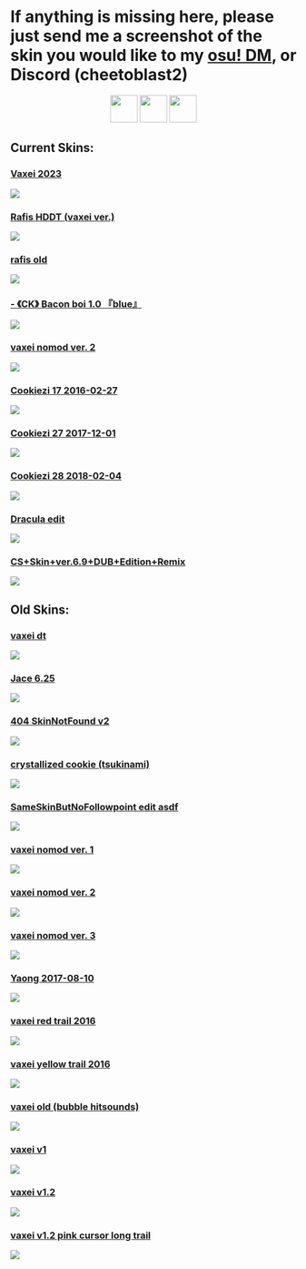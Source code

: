 # If anything is missing here, please just send me a screenshot of the skin you would like to my [osu! DM](https://osu.ppy.sh/home/messages/users/13586618), or Discord (cheetoblast2)

<p align="center">
<a href="https://osu.ppy.sh/users/4787150"><img src="https://upload.wikimedia.org/wikipedia/commons/thumb/1/1e/Osu%21_Logo_2016.svg/1024px-Osu%21_Logo_2016.svg.png" width="48"></a>
<a href="https://www.youtube.com/channel/UCJN31d6e12GMV_Lp_z20ngg"><img src="https://upload.wikimedia.org/wikipedia/commons/thumb/d/d1/Youtube-variation.png/640px-Youtube-variation.png" width="48"></a>
<a href="https://www.twitch.tv/vaxei_osu"><img src="https://www.freepnglogos.com/uploads/purple-twitch-logo-png-18.png" width="48"></a>
</p>

## Current Skins:
### [Vaxei 2023](https://taro.s-ul.eu/SmXrag6c)
[![](https://osu.ppy.sh/ss/18578171/29d3)](https://taro.s-ul.eu/SmXrag6c)

### [Rafis HDDT (vaxei ver.)](https://taro.s-ul.eu/IVAHRnUN)
[![](https://osu.ppy.sh/ss/18578200/3983)](https://taro.s-ul.eu/IVAHRnUN)

### [rafis old](https://taro.s-ul.eu/wU4xeu9T)
[![](https://osu.ppy.sh/ss/18578199/020e)](https://taro.s-ul.eu/wU4xeu9T)

### [- 《CK》 Bacon boi 1.0 『blue』](https://taro.s-ul.eu/eJghpLp4)
[![](https://osu.ppy.sh/ss/18578196/f963)](https://taro.s-ul.eu/eJghpLp4)

### [vaxei nomod ver. 2](https://taro.s-ul.eu/hW59HDXI)
[![](https://i.imgur.com/ujU0zH3.png)](https://taro.s-ul.eu/hW59HDXI)

### [Cookiezi 17 2016-02-27](https://taro.s-ul.eu/u3m3iPH0)
[![](https://camo.githubusercontent.com/afb1672674a20b338f8e57021e7f29b58b6db7c8eb579edbedd519b002c9b16d/68747470733a2f2f7368696765736b696e73732e732d756c2e65752f7a6a576f325a4735)](https://taro.s-ul.eu/u3m3iPH0)

### [Cookiezi 27 2017-12-01](https://taro.s-ul.eu/BfARUw3F)
[![](https://camo.githubusercontent.com/bafb89dbefa06a027cf0b3337e8db1bdafa776ce91bd3473965425aeeedb9038/68747470733a2f2f7368696765736b696e73732e732d756c2e65752f66627a4878504e6b)](https://taro.s-ul.eu/BfARUw3F)

### [Cookiezi 28 2018-02-04](https://taro.s-ul.eu/HYL3aIz0)
[![](https://camo.githubusercontent.com/56b37ce4b756883bd7c6e0577b2f7fc9c623d7f34b062cf79b59b759c6ca5257/68747470733a2f2f7368696765736b696e73732e732d756c2e65752f76335a4551743673)](https://taro.s-ul.eu/HYL3aIz0)

### [Dracula edit](https://taro.s-ul.eu/ViSMjNqX)
[![](https://osu.ppy.sh/ss/18578187/451e)](https://taro.s-ul.eu/ViSMjNqX)

### [CS+Skin+ver.6.9+DUB+Edition+Remix](https://puu.sh/uPbqF/49c0f73b26.osk)
[![](https://i.imgur.com/NANQoUd.png)](https://puu.sh/uPbqF/49c0f73b26.osk)

## Old Skins:

### [vaxei dt](https://joofixd.s-ul.eu/ouJZqGd1)
[![](https://osu.ppy.sh/ss/13421907/707a)](https://joofixd.s-ul.eu/ouJZqGd1)

### [Jace 6.25](https://joofixd.s-ul.eu/z3fROJ0t)
[![](https://osu.ppy.sh/ss/13484104/3041)](https://joofixd.s-ul.eu/z3fROJ0t)

### [404 SkinNotFound v2](https://joofixd.s-ul.eu/Ia93XGt5)
[![](https://osu.ppy.sh/ss/13488989/a76a)](https://joofixd.s-ul.eu/Ia93XGt5)

### [crystallized cookie (tsukinami)](https://taro.s-ul.eu/8XbyvOvg)
[![](https://i.imgur.com/8ANBToo.png)](https://taro.s-ul.eu/8XbyvOvg)

### [SameSkinButNoFollowpoint edit asdf](https://joofixd.s-ul.eu/VAvLbpPX)
[![](https://osu.ppy.sh/ss/15572018/843d)](https://joofixd.s-ul.eu/VAvLbpPX)

### [vaxei nomod ver. 1](https://joofixd.s-ul.eu/zStMTKdG)
[![](https://osu.ppy.sh/ss/13422009/065e)](https://joofixd.s-ul.eu/zStMTKdG)

### [vaxei nomod ver. 2](https://taro.s-ul.eu/hW59HDXI)
[![](https://i.imgur.com/ujU0zH3.png)](https://taro.s-ul.eu/hW59HDXI)

### [vaxei nomod ver. 3](https://joofixd.s-ul.eu/RNHPWP03)
[![](https://osu.ppy.sh/ss/14123538/e38b)](https://joofixd.s-ul.eu/RNHPWP03)

### [Yaong 2017-08-10](https://joofixd.s-ul.eu/iMv0VXSg)
[![](https://osu.ppy.sh/ss/13590362/df76)](https://joofixd.s-ul.eu/iMv0VXSg)

### [vaxei red trail 2016](https://joofixd.s-ul.eu/Pz2jg9xT)
[![](https://osu.ppy.sh/ss/15119609/2f89)](https://joofixd.s-ul.eu/Pz2jg9xT)

### [vaxei yellow trail 2016](https://joofixd.s-ul.eu/h66g9NH3)
[![](https://osu.ppy.sh/ss/15119591/a4f4)](https://joofixd.s-ul.eu/h66g9NH3)

### [vaxei old (bubble hitsounds)](https://joofixd.s-ul.eu/7M49QPFo)
[![](https://osu.ppy.sh/ss/15040973/cfd0)](https://joofixd.s-ul.eu/7M49QPFo)

### [vaxei v1](https://joofixd.s-ul.eu/oDntR2QB)
[![](https://osu.ppy.sh/ss/13421876/d524)](https://joofixd.s-ul.eu/oDntR2QB)

### [vaxei v1.2](https://joofixd.s-ul.eu/Gq2lH4N4)
[![](https://osu.ppy.sh/ss/13421895/4170)](https://joofixd.s-ul.eu/Gq2lH4N4)

### [vaxei v1.2 pink cursor long trail](https://joofixd.s-ul.eu/2HKVzjTo)
[![](https://osu.ppy.sh/ss/15626919/a389)](https://joofixd.s-ul.eu/2HKVzjTo)

